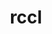 ---
title: "rccl"
layout: cache
categories: [package, develop]
meta: {"compilers": ["gcc@=13.2.0"], "num_specs": 10, "num_specs_by_stack": {"ml-linux-x86_64-rocm": 10, "root": 10}, "oss": ["ubuntu24.04"], "platforms": ["linux"], "stacks": ["ml-linux-x86_64-rocm", "root"], "targets": ["x86_64_v3"], "versions": ["6.1.2"]}
spec_details: [{"compiler": "gcc@=13.2.0", "hash": "2u4xw3akxgiczyfqmjqtpza6ov3svpoo", "os": "ubuntu24.04", "platform": "linux", "size": "-", "stacks": ["ml-linux-x86_64-rocm", "root"], "target": "x86_64_v3", "variants": ["amdgpu_target=gfx90a", "~asan", "build_system=cmake", "build_type=Release", "generator=make", "~ipo", "patches=68a55d8"], "versions": ["6.1.2"]}, {"compiler": "gcc@=13.2.0", "hash": "5imskcpkzh5ubvdp53enpy7umhmzx7bl", "os": "ubuntu24.04", "platform": "linux", "size": "-", "stacks": ["ml-linux-x86_64-rocm", "root"], "target": "x86_64_v3", "variants": ["amdgpu_target=gfx90a", "~asan", "build_system=cmake", "build_type=Release", "generator=make", "~ipo", "patches=68a55d8"], "versions": ["6.1.2"]}, {"compiler": "gcc@=13.2.0", "hash": "ddsdtsktskwjw7f2w4lxbixnmpp4xupg", "os": "ubuntu24.04", "platform": "linux", "size": "-", "stacks": ["ml-linux-x86_64-rocm", "root"], "target": "x86_64_v3", "variants": ["amdgpu_target=gfx90a", "~asan", "build_system=cmake", "build_type=Release", "generator=make", "~ipo", "patches=68a55d8"], "versions": ["6.1.2"]}, {"compiler": "gcc@=13.2.0", "hash": "fpe3l4mmc6vx4dr3pic2623cpgtqgkv2", "os": "ubuntu24.04", "platform": "linux", "size": "-", "stacks": ["ml-linux-x86_64-rocm", "root"], "target": "x86_64_v3", "variants": ["amdgpu_target=gfx90a", "~asan", "build_system=cmake", "build_type=Release", "generator=make", "~ipo", "patches=68a55d8"], "versions": ["6.1.2"]}, {"compiler": "gcc@=13.2.0", "hash": "kltyglfsj525eewhcgn3r45o5pj6kbb4", "os": "ubuntu24.04", "platform": "linux", "size": "-", "stacks": ["ml-linux-x86_64-rocm", "root"], "target": "x86_64_v3", "variants": ["amdgpu_target=gfx90a", "~asan", "build_system=cmake", "build_type=Release", "generator=make", "~ipo", "patches=68a55d8"], "versions": ["6.1.2"]}, {"compiler": "gcc@=13.2.0", "hash": "ljavcpnc5g3mncifafrcxbtxexekj5sd", "os": "ubuntu24.04", "platform": "linux", "size": "-", "stacks": ["ml-linux-x86_64-rocm", "root"], "target": "x86_64_v3", "variants": ["amdgpu_target=gfx90a", "~asan", "build_system=cmake", "build_type=Release", "generator=make", "~ipo", "patches=68a55d8"], "versions": ["6.1.2"]}, {"compiler": "gcc@=13.2.0", "hash": "uwduxm24bszk5or7vc7d32yo6cimj3vi", "os": "ubuntu24.04", "platform": "linux", "size": "-", "stacks": ["ml-linux-x86_64-rocm", "root"], "target": "x86_64_v3", "variants": ["amdgpu_target=gfx90a", "~asan", "build_system=cmake", "build_type=Release", "generator=make", "~ipo", "patches=68a55d8"], "versions": ["6.1.2"]}, {"compiler": "gcc@=13.2.0", "hash": "v7i5avaqjl6ohnlbi75n676d7lecrlg7", "os": "ubuntu24.04", "platform": "linux", "size": "-", "stacks": ["ml-linux-x86_64-rocm", "root"], "target": "x86_64_v3", "variants": ["amdgpu_target=gfx90a", "~asan", "build_system=cmake", "build_type=Release", "generator=make", "~ipo", "patches=68a55d8"], "versions": ["6.1.2"]}, {"compiler": "gcc@=13.2.0", "hash": "xeo7jt5gdssisn4urhyr53ud5p3roeh6", "os": "ubuntu24.04", "platform": "linux", "size": "-", "stacks": ["ml-linux-x86_64-rocm", "root"], "target": "x86_64_v3", "variants": ["amdgpu_target=gfx90a", "~asan", "build_system=cmake", "build_type=Release", "generator=make", "~ipo", "patches=68a55d8"], "versions": ["6.1.2"]}, {"compiler": "gcc@=13.2.0", "hash": "zt7xis5ttq3vw4mpsusxsj4yfgbhlb6r", "os": "ubuntu24.04", "platform": "linux", "size": "-", "stacks": ["ml-linux-x86_64-rocm", "root"], "target": "x86_64_v3", "variants": ["amdgpu_target=gfx90a", "~asan", "build_system=cmake", "build_type=Release", "generator=make", "~ipo", "patches=68a55d8"], "versions": ["6.1.2"]}]
---